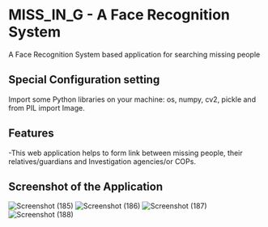# MISS_IN_G - A Face Recognition System
A Face Recognition System based application for searching missing people
## Special Configuration setting
Import some Python libraries on your machine: os, numpy, cv2, pickle and from PIL import Image.
## Features
 -This web application helps to form link between missing people, their relatives/guardians and Investigation agencies/or COPs.
## Screenshot of the Application
![Screenshot (185)](https://user-images.githubusercontent.com/99742201/170902461-5ca0fb2f-2195-4537-a4f2-7672b260d1bf.png)
![Screenshot (186)](https://user-images.githubusercontent.com/99742201/170902559-6a1b9a8f-3e82-4420-8fd1-9d4ee6080c76.png)
![Screenshot (187)](https://user-images.githubusercontent.com/99742201/170902578-55ff175d-ac97-4a3d-9637-3420cca1b372.png)
![Screenshot (188)](https://user-images.githubusercontent.com/99742201/170902597-5ccd904e-1e47-4585-8a14-9be913e1e7d4.png)
